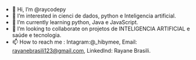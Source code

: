- 👋 Hi, I’m @raycodepy
- 👀 I’m interested in  cienci de dados, python e  Inteligencia artificial.
- 🌱 I’m currently learning  python, Java e JavaScript.
- 💞️ I’m looking to collaborate on  projetos de INTELIGENCIA ARTIFICIAL e saúde e tecnologia.  
- 📫 How to reach me : Intagram:@_hibymee, Email: rayanebrasili123@gmail.com, LinkedInd: Rayane Brasili.

<!---
raycodepy/raycodepy is a ✨ special ✨ repository because its `README.md` (this file) appears on your GitHub profile.
You can click the Preview link to take a look at your changes.
--->
